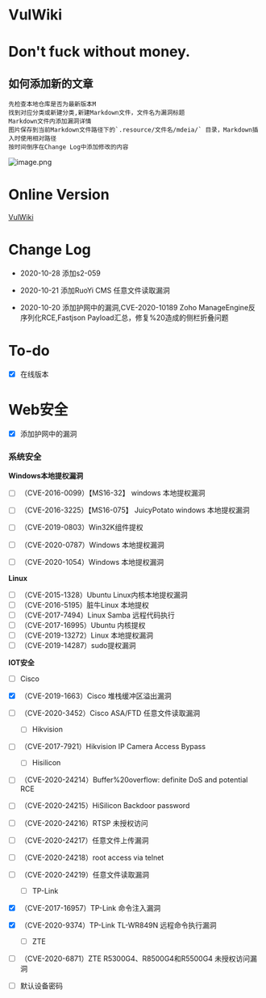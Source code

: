 # VulWiki



# Don't fuck without money.

## 如何添加新的文章

```
先检查本地仓库是否为最新版本M
找到对应分类或新建分类,新建Markdown文件，文件名为漏洞标题
Markdown文件内添加漏洞详情 
图片保存到当前Markdown文件路径下的`.resource/文件名/mdeia/` 目录，Markdown插入时使用相对路径
按时间倒序在Change Log中添加修改的内容
```

![image.png](https://i.loli.net/2020/10/15/MF94bHBscvjU85t.png)



# Online Version

[VulWiki](https://ares-x.com/wiki) 



# Change Log



* 2020-10-28 添加s2-059

* 2020-10-21 添加RuoYi CMS 任意文件读取漏洞

* 2020-10-20 添加护网中的漏洞,CVE-2020-10189 Zoho ManageEngine反序列化RCE,Fastjson Payload汇总，修复%20造成的侧栏折叠问题

# To-do

- [x] 在线版本 

# Web安全

- [x] 添加护网中的漏洞

### 系统安全

**Windows本地提权漏洞**

- [ ] （CVE-2016-0099）【MS16-32】 windows 本地提权漏洞
- [ ] （CVE-2016-3225）【MS16-075】 JuicyPotato windows 本地提权漏洞
- [ ] （CVE-2019-0803）Win32K组件提权
- [ ] （CVE-2020-0787）Windows 本地提权漏洞
- [ ] （CVE-2020-1054）Windows 本地提权漏洞



**Linux**

- [ ] （CVE-2015-1328）Ubuntu Linux内核本地提权漏洞
- [ ] （CVE-2016-5195）脏牛Linux 本地提权
- [ ] （CVE-2017-7494）Linux Samba 远程代码执行
- [ ] （CVE-2017-16995）Ubuntu 内核提权
- [ ] （CVE-2019-13272）Linux 本地提权漏洞
- [ ] （CVE-2019-14287）sudo提权漏洞

**IOT安全**

- [ ]  Cisco

- [x] （CVE-2019-1663）Cisco 堆栈缓冲区溢出漏洞

- [ ] （CVE-2020-3452）Cisco ASA/FTD 任意文件读取漏洞

  - [ ]  Hikvision

- [ ] （CVE-2017-7921）Hikvision IP Camera Access Bypass

  - [ ]  Hisilicon

- [ ] （CVE-2020-24214）Buffer%20overflow: definite DoS and potential RCE

- [ ] （CVE-2020-24215）HiSilicon Backdoor password

- [ ] （CVE-2020-24216）RTSP 未授权访问

- [ ] （CVE-2020-24217）任意文件上传漏洞

- [ ] （CVE-2020-24218）root access via telnet

- [ ] （CVE-2020-24219）任意文件读取漏洞

  - [ ]  TP-Link

- [x] （CVE-2017-16957）TP-Link 命令注入漏洞

- [x] （CVE-2020-9374）TP-Link TL-WR849N 远程命令执行漏洞

  - [ ]  ZTE

- [ ] （CVE-2020-6871）ZTE R5300G4、R8500G4和R5500G4 未授权访问漏洞

  

- [ ] 默认设备密码
